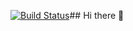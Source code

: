[![Build Status](https://dev.azure.com/BR00834699/Azure%20DevOps/_apis/build/status%2Fbanothuraju.banothuraju?branchName=main)](https://dev.azure.com/BR00834699/Azure%20DevOps/_build/latest?definitionId=1&branchName=main)## Hi there 👋

<!--
**banothuraju/banothuraju** is a ✨ _special_ ✨ repository because its `README.md` (this file) appears on your GitHub profile.

Here are some ideas to get you started:

- 🔭 I’m currently working on ...
- 🌱 I’m currently learning ...
- 👯 I’m looking to collaborate on ...
- 🤔 I’m looking for help with ...
- 💬 Ask me about ...
- 📫 How to reach me: ...
- 😄 Pronouns: ...
- ⚡ Fun fact: ...
-->
